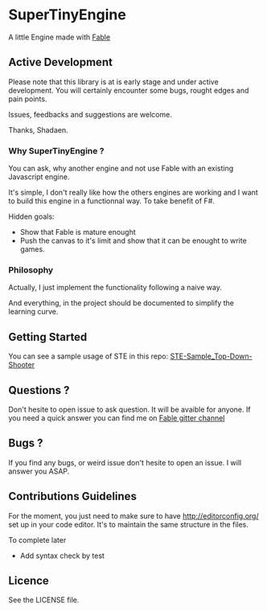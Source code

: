 # SuperTinyEngine

A little Engine made with [Fable](http://fsprojects.github.io/Fable/)

## Active Development

Please note that this library is at is early stage and under active development. You will certainly encounter some bugs, rought edges and pain points.

Issues, feedbacks and suggestions are welcome.

Thanks, Shadaen.

### Why SuperTinyEngine ?

You can ask, why another engine and not use Fable with an existing Javascript engine.

It's simple, I don't really like how the others engines are working and I want
to build this engine in a functionnal way. To take benefit of F#.

Hidden goals:

- Show that Fable is mature enought
- Push the canvas to it's limit and show that it can be enought to write games.

### Philosophy

Actually, I just implement the functionality following a naive way.

And everything, in the project should be documented to simplify the learning curve.

## Getting Started

You can see a sample usage of STE in this repo: [STE-Sample_Top-Down-Shooter](https://github.com/Herebris/STE-Sample_Top-Down-Shooter)

## Questions ?

Don't hesite to open issue to ask question. It will be avaible for anyone.
If you need a quick answer you can find me on [Fable gitter channel](https://gitter.im/fsprojects/Fable)

## Bugs ?

If you find any bugs, or weird issue don't hesite to open an issue. I will answer you ASAP.

## Contributions Guidelines

For the moment, you just need to make sure to have http://editorconfig.org/ set up in your code editor. It's to maintain the same structure in the files.

To complete later

- Add syntax check by test

## Licence

See the LICENSE file.
